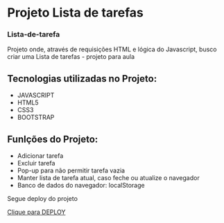 # Projeto Lista de tarefas
### Lista-de-tarefa

<p>Projeto onde, através de requisições HTML e lógica do Javascript, busco criar uma Lista de tarefas - projeto para aula</p>

<h2>Tecnologias utilizadas no Projeto:</h2>
<ul> 
 <li>JAVASCRIPT</li>
 <li>HTML5</li>
 <li>CSS3</li>
 <li>BOOTSTRAP</li>
</ul>

<h2>Funlções do Projeto:</h2>
<ul> 
 <li>Adicionar tarefa</li>
 <li>Excluir tarefa</li>
 <li>Pop-up para não permitir tarefa vazia</li>
 <li>Manter lista de tarefa atual, caso feche ou atualize o navegador</li>
 <li>Banco de dados do navegador: localStorage</li>
</ul>

<p>Segue deploy do projeto</p>
<a class="nav-link" href="https://lista-de-tarefa-kjeb-a6mtblrh2-jhoncosta1.vercel.app/">Clique para DEPLOY</a>
